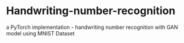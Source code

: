 # Handwriting-number-recognition
a PyTorch implementation - handwriting  number recognition with GAN model using MNIST Dataset
